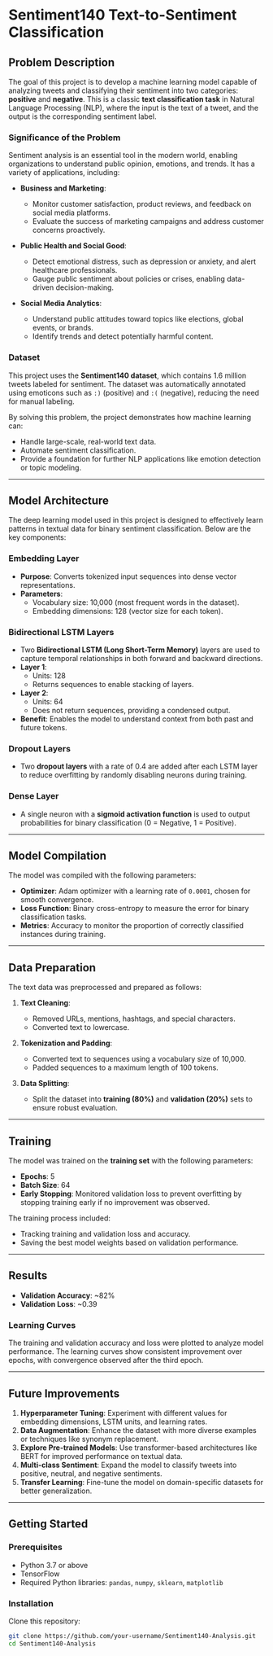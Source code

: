 # Sentiment140 Text-to-Sentiment Classification

## Problem Description

The goal of this project is to develop a machine learning model capable of analyzing tweets and classifying their sentiment into two categories: **positive** and **negative**. This is a classic **text classification task** in Natural Language Processing (NLP), where the input is the text of a tweet, and the output is the corresponding sentiment label.

### Significance of the Problem

Sentiment analysis is an essential tool in the modern world, enabling organizations to understand public opinion, emotions, and trends. It has a variety of applications, including:

- **Business and Marketing**:
  - Monitor customer satisfaction, product reviews, and feedback on social media platforms.
  - Evaluate the success of marketing campaigns and address customer concerns proactively.

- **Public Health and Social Good**:
  - Detect emotional distress, such as depression or anxiety, and alert healthcare professionals.
  - Gauge public sentiment about policies or crises, enabling data-driven decision-making.

- **Social Media Analytics**:
  - Understand public attitudes toward topics like elections, global events, or brands.
  - Identify trends and detect potentially harmful content.

### Dataset

This project uses the **Sentiment140 dataset**, which contains 1.6 million tweets labeled for sentiment. The dataset was automatically annotated using emoticons such as `:)` (positive) and `:(` (negative), reducing the need for manual labeling.

By solving this problem, the project demonstrates how machine learning can:

- Handle large-scale, real-world text data.
- Automate sentiment classification.
- Provide a foundation for further NLP applications like emotion detection or topic modeling.

---

## Model Architecture

The deep learning model used in this project is designed to effectively learn patterns in textual data for binary sentiment classification. Below are the key components:

### Embedding Layer

- **Purpose**: Converts tokenized input sequences into dense vector representations.
- **Parameters**:
  - Vocabulary size: 10,000 (most frequent words in the dataset).
  - Embedding dimensions: 128 (vector size for each token).

### Bidirectional LSTM Layers

- Two **Bidirectional LSTM (Long Short-Term Memory)** layers are used to capture temporal relationships in both forward and backward directions.
- **Layer 1**: 
  - Units: 128
  - Returns sequences to enable stacking of layers.
- **Layer 2**: 
  - Units: 64
  - Does not return sequences, providing a condensed output.
- **Benefit**: Enables the model to understand context from both past and future tokens.

### Dropout Layers

- Two **dropout layers** with a rate of 0.4 are added after each LSTM layer to reduce overfitting by randomly disabling neurons during training.

### Dense Layer

- A single neuron with a **sigmoid activation function** is used to output probabilities for binary classification (0 = Negative, 1 = Positive).

---

## Model Compilation

The model was compiled with the following parameters:

- **Optimizer**: Adam optimizer with a learning rate of `0.0001`, chosen for smooth convergence.
- **Loss Function**: Binary cross-entropy to measure the error for binary classification tasks.
- **Metrics**: Accuracy to monitor the proportion of correctly classified instances during training.

---

## Data Preparation

The text data was preprocessed and prepared as follows:

1. **Text Cleaning**: 
   - Removed URLs, mentions, hashtags, and special characters.
   - Converted text to lowercase.

2. **Tokenization and Padding**:
   - Converted text to sequences using a vocabulary size of 10,000.
   - Padded sequences to a maximum length of 100 tokens.

3. **Data Splitting**:
   - Split the dataset into **training (80%)** and **validation (20%)** sets to ensure robust evaluation.

---

## Training

The model was trained on the **training set** with the following parameters:

- **Epochs**: 5
- **Batch Size**: 64
- **Early Stopping**: Monitored validation loss to prevent overfitting by stopping training early if no improvement was observed.

The training process included:
- Tracking training and validation loss and accuracy.
- Saving the best model weights based on validation performance.

---

## Results

- **Validation Accuracy**: ~82%
- **Validation Loss**: ~0.39

### Learning Curves

The training and validation accuracy and loss were plotted to analyze model performance. The learning curves show consistent improvement over epochs, with convergence observed after the third epoch.

---

## Future Improvements

1. **Hyperparameter Tuning**: Experiment with different values for embedding dimensions, LSTM units, and learning rates.
2. **Data Augmentation**: Enhance the dataset with more diverse examples or techniques like synonym replacement.
3. **Explore Pre-trained Models**: Use transformer-based architectures like BERT for improved performance on textual data.
4. **Multi-class Sentiment**: Expand the model to classify tweets into positive, neutral, and negative sentiments.
5. **Transfer Learning**: Fine-tune the model on domain-specific datasets for better generalization.

---

## Getting Started

### Prerequisites

- Python 3.7 or above
- TensorFlow
- Required Python libraries: `pandas`, `numpy`, `sklearn`, `matplotlib`

### Installation

Clone this repository:

```bash
git clone https://github.com/your-username/Sentiment140-Analysis.git
cd Sentiment140-Analysis

